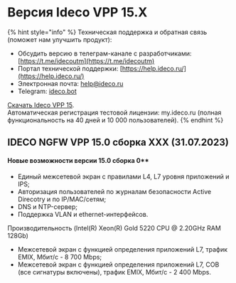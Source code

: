 # Версия Ideco VPP 15.X

{% hint style="info" %}
Техническая поддержка и обратная связь (поможет нам улучшить продукт):
* Обсудить версию в телеграм-канале с разработчиками: [https://t.me/idecoutm](https://t.me/idecoutm)
* Портал технической поддержки: [https://help.ideco.ru/](https://help.ideco.ru/)
* Электронная почта: help@ideco.ru
* Telegram: [ideco.bot](https://telegram.im/@ideco_support_bot)

[Скачать Ideco VPP 15](https://my.ideco.ru/). \
Автоматическая регистрация тестовой лицензии: my.ideco.ru (полная функциональность на 40 дней и 10 000 пользователей). 
{% endhint %}

## IDECO NGFW VPP 15.0 сборка XXX (31.07.2023)

#### Новые возможности версии 15.0 сборка 0**

* Единый межсетевой экран с правилами L4, L7 уровня приложений и IPS;
* Авторизация пользователей по журналам безопасности Active Direcotry и по IP/MAC/сетям;
* DNS и NTP-сервер;
* Поддержка VLAN и ethernet-интерфейсов.

Производительность (Intel(R) Xeon(R) Gold 5220 CPU @ 2.20GHz  RAM 128Gb)

* Межсетевой экран c функцией определения приложений L7, трафик EMIX, Мбит/с - 8 700 Mbps;
* Межсетевой экран c функцией определения приложений L7, СОВ (все сигнатуры включены), трафик EMIX, Мбит/с - 2 400 Mbps.